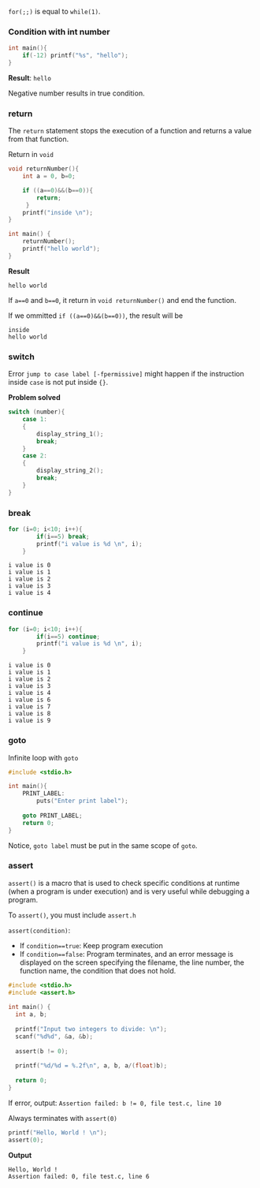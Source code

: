 ``for(;;)`` is equal to ``while(1)``.

### Condition with int number

```c
int main(){
	if(-12) printf("%s", "hello");
}
```
**Result**: ``hello``

Negative number results in true condition.

### return

The ``return`` statement stops the execution of a function and returns a value from that function.

Return in ``void``

```c
void returnNumber(){
	int a = 0, b=0;

	if ((a==0)&&(b==0)){
	 	return;
	 }
	printf("inside \n");
}

int main() {
	returnNumber();
	printf("hello world");
}
```

**Result**

```
hello world
```

If ``a==0`` and ``b==0``, it return in ``void returnNumber()`` and end the function.

If we ommitted ``if ((a==0)&&(b==0))``, the result will be

```
inside
hello world
```

### switch

Error ``jump to case label [-fpermissive]`` might happen if the instruction inside ``case`` is not put inside ``{}``. 

**Problem solved**

```c
switch (number){
	case 1:
    {
        display_string_1();
        break;
    }
	case 2:
	{
		display_string_2();
        break;
	}
}
```

### break

```c
for (i=0; i<10; i++){
		if(i==5) break;
		printf("i value is %d \n", i);
	}
```

```
i value is 0 
i value is 1 
i value is 2 
i value is 3 
i value is 4 
```

### continue

```c
for (i=0; i<10; i++){
		if(i==5) continue;
		printf("i value is %d \n", i);
	}
```

```
i value is 0 
i value is 1 
i value is 2 
i value is 3 
i value is 4 
i value is 6 
i value is 7 
i value is 8 
i value is 9 
```

### goto

Infinite loop with ``goto``

```c
#include <stdio.h>

int main(){
	PRINT_LABEL:
		puts("Enter print label");
	
	goto PRINT_LABEL;
	return 0;
}
```

Notice, ``goto label`` must be put in the same scope of ``goto``.

### assert

``assert()`` is a macro that is used to check specific conditions at runtime (when a program is under execution) and is very useful while debugging a program. 

To ``assert()``, you must include ``assert.h``

``assert(condition)``:

* If ``condition==true``: Keep program execution
* If ``condition==false``: Program terminates, and an error message is displayed on the screen specifying the filename, the line number, the function name, the condition that does not hold.

```c
#include <stdio.h>
#include <assert.h>
 
int main() {
  int a, b;
 
  printf("Input two integers to divide: \n");
  scanf("%d%d", &a, &b);
 
  assert(b != 0);
 
  printf("%d/%d = %.2f\n", a, b, a/(float)b);
 
  return 0;
}
```

If error, output: ``Assertion failed: b != 0, file test.c, line 10``

Always terminates with ``assert(0)``

```c
printf("Hello, World ! \n");
assert(0);
```
**Output**

```
Hello, World !
Assertion failed: 0, file test.c, line 6
```